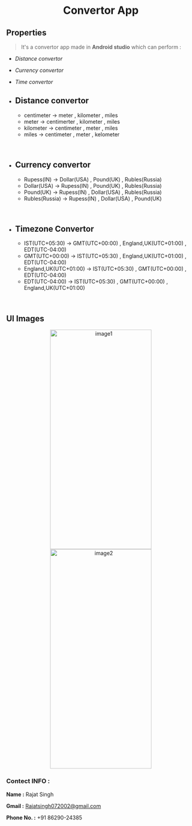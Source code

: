 <div align = "center">

# **Convertor App**

</div>

## Properties

> It's a convertor app made in **Android studio** which can perform :

* *Distance convertor*

* *Currency convertor*

* *Time convertor*



- ## Distance convertor
    - centimeter -> meter , kilometer , miles
    - meter -> centimerter , kilometer , miles
    - kilometer -> centimeter , meter , miles
    - miles -> centimeter , meter , kelometer

<br>



- ## Currency convertor
    - Rupess(IN) -> Dollar(USA) , Pound(UK) , Rubles(Russia)
    - Dollar(USA) -> Rupess(IN) , Pound(UK) , Rubles(Russia)
    - Pound(UK) -> Rupess(IN) , Dollar(USA) , Rubles(Russia)
    - Rubles(Russia) -> Rupess(IN) , Dollar(USA) , Pound(UK)

<br>



- ## Timezone Convertor 
    - IST(UTC+05:30) -> GMT(UTC+00:00) , England,UK(UTC+01:00) , EDT(UTC-04:00)
    - GMT(UTC+00:00) -> IST(UTC+05:30) , England,UK(UTC+01:00) , EDT(UTC-04:00)
    - England,UK(UTC+01:00) -> IST(UTC+05:30) , GMT(UTC+00:00) , EDT(UTC-04:00)
    - EDT(UTC-04:00) -> IST(UTC+05:30) , GMT(UTC+00:00) , England,UK(UTC+01:00)

<br>



## UI Images

<div align ="center">

<img src="https://i.imgur.com/MFVsR0P.jpg"  alt ="image1" width="270" height ="585">
<img src="https://i.imgur.com/876dTvO.jpg"  alt ="image2" width="270" height = "585">

</div>

<div>
    
    
### Contect INFO :

**Name :** Rajat Singh
    
**Gmail :** Rajatsingh072002@gmail.com
    
**Phone No. :** +91 86290-24385
    
</div>
    

